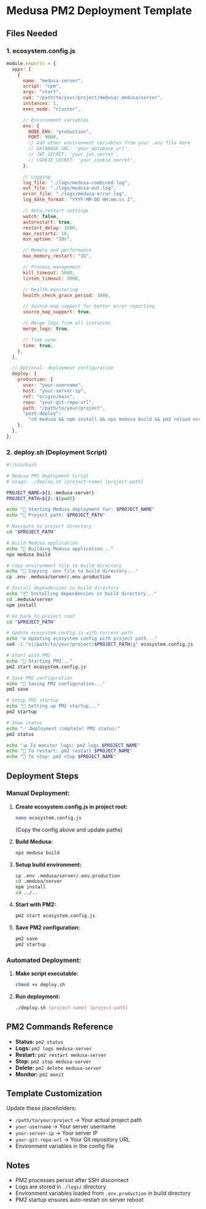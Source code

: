 # Medusa PM2 Deployment Template

## Files Needed

### 1. ecosystem.config.js

```javascript
module.exports = {
  apps: [
    {
      name: "medusa-server",
      script: "npm",
      args: "start",
      cwd: "/path/to/your/project/medusa/.medusa/server",
      instances: 1,
      exec_mode: "cluster",

      // Environment variables
      env: {
        NODE_ENV: "production",
        PORT: 9000,
        // Add other environment variables from your .env file here
        // DATABASE_URL: 'your_database_url',
        // JWT_SECRET: 'your_jwt_secret',
        // COOKIE_SECRET: 'your_cookie_secret',
      },

      // Logging
      log_file: "./logs/medusa-combined.log",
      out_file: "./logs/medusa-out.log",
      error_file: "./logs/medusa-error.log",
      log_date_format: "YYYY-MM-DD HH:mm:ss Z",

      // Auto-restart settings
      watch: false,
      autorestart: true,
      restart_delay: 1000,
      max_restarts: 10,
      min_uptime: "10s",

      // Memory and performance
      max_memory_restart: "1G",

      // Process management
      kill_timeout: 5000,
      listen_timeout: 3000,

      // Health monitoring
      health_check_grace_period: 3000,

      // Source map support for better error reporting
      source_map_support: true,

      // Merge logs from all instances
      merge_logs: true,

      // Time zone
      time: true,
    },
  ],

  // Optional: deployment configuration
  deploy: {
    production: {
      user: "your-username",
      host: "your-server-ip",
      ref: "origin/main",
      repo: "your-git-repo-url",
      path: "/path/to/your/project",
      "post-deploy":
        "cd medusa && npm install && npx medusa build && pm2 reload ecosystem.config.js --env production",
    },
  },
};
```

### 2. deploy.sh (Deployment Script)

```bash
#!/bin/bash

# Medusa PM2 Deployment Script
# Usage: ./deploy.sh [project-name] [project-path]

PROJECT_NAME=${1:-medusa-server}
PROJECT_PATH=${2:-$(pwd)}

echo "🚀 Starting Medusa deployment for: $PROJECT_NAME"
echo "📁 Project path: $PROJECT_PATH"

# Navigate to project directory
cd "$PROJECT_PATH"

# Build Medusa application
echo "🔨 Building Medusa application..."
npx medusa build

# Copy environment file to build directory
echo "📄 Copying .env file to build directory..."
cp .env .medusa/server/.env.production

# Install dependencies in build directory
echo "📦 Installing dependencies in build directory..."
cd .medusa/server
npm install

# Go back to project root
cd "$PROJECT_PATH"

# Update ecosystem.config.js with current path
echo "⚙️ Updating ecosystem config with project path..."
sed -i "s|/path/to/your/project|$PROJECT_PATH|g" ecosystem.config.js

# Start with PM2
echo "🚦 Starting PM2..."
pm2 start ecosystem.config.js

# Save PM2 configuration
echo "💾 Saving PM2 configuration..."
pm2 save

# Setup PM2 startup
echo "🔄 Setting up PM2 startup..."
pm2 startup

# Show status
echo "✅ Deployment complete! PM2 status:"
pm2 status

echo "📊 To monitor logs: pm2 logs $PROJECT_NAME"
echo "🔄 To restart: pm2 restart $PROJECT_NAME"
echo "🛑 To stop: pm2 stop $PROJECT_NAME"
```

## Deployment Steps

### Manual Deployment:

1. **Create ecosystem.config.js in project root:**

   ```bash
   nano ecosystem.config.js
   ```

   (Copy the config above and update paths)

2. **Build Medusa:**

   ```bash
   npx medusa build
   ```

3. **Setup build environment:**

   ```bash
   cp .env .medusa/server/.env.production
   cd .medusa/server
   npm install
   cd ../..
   ```

4. **Start with PM2:**

   ```bash
   pm2 start ecosystem.config.js
   ```

5. **Save PM2 configuration:**
   ```bash
   pm2 save
   pm2 startup
   ```

### Automated Deployment:

1. **Make script executable:**

   ```bash
   chmod +x deploy.sh
   ```

2. **Run deployment:**
   ```bash
   ./deploy.sh [project-name] [project-path]
   ```

## PM2 Commands Reference

- **Status:** `pm2 status`
- **Logs:** `pm2 logs medusa-server`
- **Restart:** `pm2 restart medusa-server`
- **Stop:** `pm2 stop medusa-server`
- **Delete:** `pm2 delete medusa-server`
- **Monitor:** `pm2 monit`

## Template Customization

Update these placeholders:

- `/path/to/your/project` → Your actual project path
- `your-username` → Your server username
- `your-server-ip` → Your server IP
- `your-git-repo-url` → Your Git repository URL
- Environment variables in the config file

## Notes

- PM2 processes persist after SSH disconnect
- Logs are stored in `./logs/` directory
- Environment variables loaded from `.env.production` in build directory
- PM2 startup ensures auto-restart on server reboot
